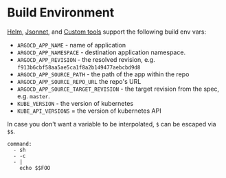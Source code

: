 # Build Environment

[Helm](helm.md), [Jsonnet](jsonnet.md), and [Custom tools](config-management-plugins.md) support the following build env vars:

* `ARGOCD_APP_NAME` - name of application
* `ARGOCD_APP_NAMESPACE` - destination application namespace.
* `ARGOCD_APP_REVISION` - the resolved revision, e.g. `f913b6cbf58aa5ae5ca1f8a2b149477aebcbd9d8`
* `ARGOCD_APP_SOURCE_PATH` - the path of the app within the repo
* `ARGOCD_APP_SOURCE_REPO_URL` the repo's URL
* `ARGOCD_APP_SOURCE_TARGET_REVISION` - the target revision from the spec, e.g. `master`.
* `KUBE_VERSION` - the version of kubernetes
* `KUBE_API_VERSIONS` = the version of kubernetes API

In case you don't want a variable to be interpolated, `$` can be escaped via `$$`.

```
command:
  - sh
  - -c
  - |
    echo $$FOO
```
